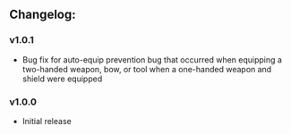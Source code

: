## Changelog:

### v1.0.1
- Bug fix for auto-equip prevention bug that occurred when equipping a two-handed weapon, bow, or tool when a one-handed weapon and shield were equipped

### v1.0.0
- Initial release